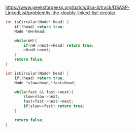 https://www.geeksforgeeks.org/batch/dsa-4/track/DSASP-LinkedList/problem/is-the-doubly-linked-list-circular

```cpp
int isCircular(Node* head) {
    if(!head) return true;
    Node *nH=head;

    while(nH){
        if(nH->next==head) return true;
        nH=nH->next;
    }
    return false;
}
```

```cpp
int isCircular(Node* head) {
    if(!head) return true;
    Node *slow=head,*fast=head;

    while(fast && fast->next){
        slow=slow->next;
        fast=fast->next->next;
        if(slow==fast) return true;
    }

    return false;
}
```

